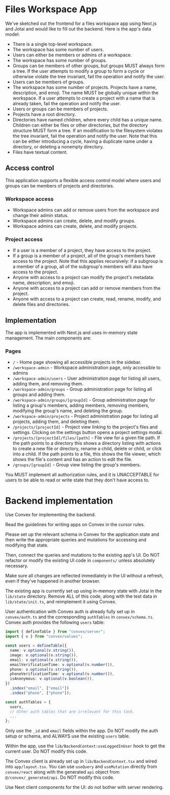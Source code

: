 # Files Workspace App

We've sketched out the frontend for a files workspace app using Next.js and Jotai and would like to fill out the backend. Here is the app's data model:

- There is a single top-level workspace.
- The workspace has some number of users.
- Users can either be members or admins of a workspace.
- The workspace has some number of groups.
- Groups can be members of other groups, but groups MUST always form a tree. If the user attempts
  to modify a group to form a cycle or otherwise violate the tree invariant, fail the operation
  and notify the user.
- Users can be members of groups.
- The workspace has some number of projects. Projects have a name, description, and emoji. The name
  MUST be globally unique within the workspace. If a user attempts to create a project with a name
  that is already taken, fail the operation and notify the user.
- Users or groups can be members of projects.
- Projects have a root directory.
- Directories have named children, where every child has a unique name. Children
  can either be files or other directories, but the directory structure MUST form a tree. If
  an modification to the filesystem violates the tree invariant, fail the operation and notify
  the user. Note that this can be either introducing a cycle, having a duplicate name under
  a directory, or deleting a nonempty directory.
- Files have textual content.

## Access control

This application supports a flexible access control model where users and groups can be
members of projects and directories.

### Workspace access

- Workspace admins can add or remove users from the workspace and change their admin status.
- Workspace admins can create, delete, and modify groups.
- Workspace admins can create, delete, and modify projects.

### Project access

- If a user is a member of a project, they have access to the project.
- If a group is a member of a project, all of the group's members have access to the
  project. Note that this applies recursively: if a subgroup is a member of a group, all
  of the subgroup's members will also have access to the project.
- Anyone with access to a project can modify the project's metadata: name, description, and emoji.
- Anyone with access to a project can add or remove members from the project.
- Anyone with access to a project can create, read, rename, modify, and delete files and directories.

## Implementation

The app is implemented with Next.js and uses in-memory state management. The main components are:

### Pages

- `/` - Home page showing all accessible projects in the sidebar.
- `/workspace-admin` - Workspace administration page, only accessible to admins
- `/workspace-admin/users` - User administration page for listing all users, adding them, and removing them.
- `/workspace-admin/groups` - Group administration page for listing all groups and adding them.
- `/workspace-admin/groups/[groupId]` - Group administration page for listing a group's members, adding
  members, removing members, modifying the group's name, and deleting the group.
- `/workspace-admin/projects` - Project administration page for listing all projects, adding them,
  and deleting them.
- `/projects/[projectId]` - Project view linking to the project's files and settings. Clicking on the
  settings button opens a project settings modal.
- `/projects/[projectId]/files/[path]` - File view for a given file path. If the path points to a directory
  this shows a directory listing with actions to create a new file or directory, rename a child, delete
  or child, or click into a child. If the path points to a file, this shows the file viewer, which shows
  the file's content and has an action to edit the file.
- `/groups/[groupId]` - Group view listing the group's members.

You MUST implement all authorization rules, and it is UNACCEPTABLE for users to be able to
read or write state that they don't have access to.


# Backend implementation

Use Convex for implementing the backend.

Read the guidelines for writing apps on Convex in the cursor rules.

Please set up the relevant schema in Convex for the application state
and then write the appropriate queries and mutations for accessing and
modifying that state.

Then, connect the queries and mutations to the existing app's UI. Do NOT
refactor or modify the existing UI code in `components/` unless absolutely
necessary.

Make sure all changes are reflected immediately in the UI without a refresh,
even if they've happened in another browser.

The existing app is currently set up using in-memory state with Jotai
in the `lib/state` directory. Remove ALL of this code, along with the
test data in `lib/state/init.ts`, and reimplement it using Convex.

User authentication with Convex auth is already fully set up in `convex/auth.ts` and the corresponding `authTables` in `convex/schema.ts`. Convex auth provides the following `users` table:

```ts
import { defineTable } from "convex/server";
import { v } from "convex/values";

const users = defineTable({
  name: v.optional(v.string()),
  image: v.optional(v.string()),
  email: v.optional(v.string()),
  emailVerificationTime: v.optional(v.number()),
  phone: v.optional(v.string()),
  phoneVerificationTime: v.optional(v.number()),
  isAnonymous: v.optional(v.boolean()),
})
  .index("email", ["email"])
  .index("phone", ["phone"]);

const authTables = {
  users,
  // Other auth tables that are irrelevant for this task.
  ...
};
```

Only use the `_id` and `email` fields within the app. Do NOT modify the auth setup or schema, and ALWAYS use the existing
`users` table.

Within the app, use the `lib/BackendContext:useLoggedInUser` hook to get the current user. Do NOT modify this code.

The Convex client is already set up in `lib/BackendContext.tsx` and wired into `app/layout.tsx`. You can use `useQuery` and `useMutation` directly from `convex/react` along with the generated `api` object from `@/convex/_generated/api`. Do NOT modify this code.

Use Next client components for the UI: do not bother with server rendering.
